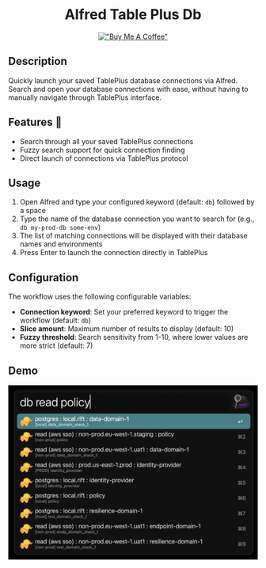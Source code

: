 <div align="center">

# Alfred Table Plus Db

[!["Buy Me A Coffee"](https://www.buymeacoffee.com/assets/img/custom_images/orange_img.png)](https://www.buymeacoffee.com/kcao7snkgx)

</div>

## Description

Quickly launch your saved TablePlus database connections via Alfred. Search and open your database connections with ease, without having to manually navigate through TablePlus interface.

## Features 🥷

- Search through all your saved TablePlus connections
- Fuzzy search support for quick connection finding
- Direct launch of connections via TablePlus protocol

## Usage

1. Open Alfred and type your configured keyword (default: `db`) followed by a space
1. Type the name of the database connection you want to search for (e.g., `db my-prod-db some-env`)
1. The list of matching connections will be displayed with their database names and environments
1. Press Enter to launch the connection directly in TablePlus

## Configuration

The workflow uses the following configurable variables:

- **Connection keyword**: Set your preferred keyword to trigger the workflow (default: `db`)
- **Slice amount**: Maximum number of results to display (default: 10)
- **Fuzzy threshold**: Search sensitivity from 1-10, where lower values are more strict (default: 7)

## Demo

![TablePlus Db Demo](https://raw.githubusercontent.com/Avivbens/alfredo/HEAD/demo/table-plus-db/search-connection.png)
